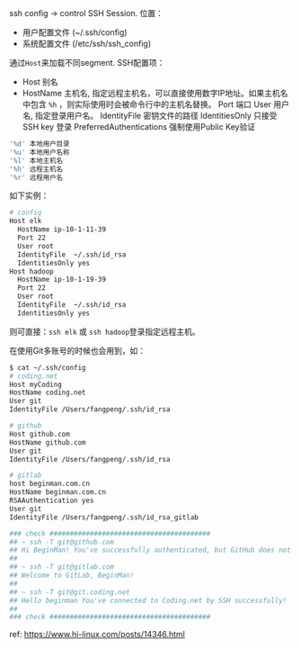 ssh config -> control SSH Session. 位置：

- 用户配置文件 (~/.ssh/config)
- 系统配置文件 (/etc/ssh/ssh_config)

通过`Host`来加载不同segment. SSH配置项：

- Host 别名
- HostName 主机名, 指定远程主机名，可以直接使用数字IP地址。如果主机名中包含 `%h` ，则实际使用时会被命令行中的主机名替换。
Port 端口
User 用户名, 指定登录用户名。
IdentityFile 密钥文件的路径
IdentitiesOnly 只接受SSH key 登录
PreferredAuthentications 强制使用Public Key验证

```bash
'%d' 本地用户目录
'%u' 本地用户名称
'%l' 本地主机名
'%h' 远程主机名
'%r' 远程用户名
```

如下实例：

```bash
# config
Host elk
  HostName ip-10-1-11-39
  Port 22
  User root
  IdentityFile  ~/.ssh/id_rsa
  IdentitiesOnly yes
Host hadoop
  HostName ip-10-1-19-39
  Port 22
  User root
  IdentityFile  ~/.ssh/id_rsa
  IdentitiesOnly yes
```

则可直接：`ssh elk` 或 `ssh hadoop`登录指定远程主机。

在使用Git多账号的时候也会用到，如：

```bash
$ cat ~/.ssh/config
# coding.net
Host myCoding
HostName coding.net
User git
IdentityFile /Users/fangpeng/.ssh/id_rsa

# github
Host github.com
HostName github.com
User git
IdentityFile /Users/fangpeng/.ssh/id_rsa

# gitlab
host beginman.com.cn
HostName beginman.com.cn
RSAAuthentication yes
User git
IdentityFile /Users/fangpeng/.ssh/id_rsa_gitlab

### check ########################################
## ~ ssh -T git@github.com
## Hi BeginMan! You've successfully authenticated, but GitHub does not provide shell access.
##
## ~ ssh -T git@gitlab.com
## Welcome to GitLab, BeginMan!
##
## ~ ssh -T git@git.coding.net
## Hello beginman You've connected to Coding.net by SSH successfully!
##
### check ########################################

```

ref: https://www.hi-linux.com/posts/14346.html



